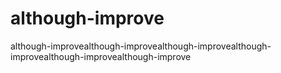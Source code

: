 # although-improve
although-improvealthough-improvealthough-improvealthough-improvealthough-improvealthough-improve
